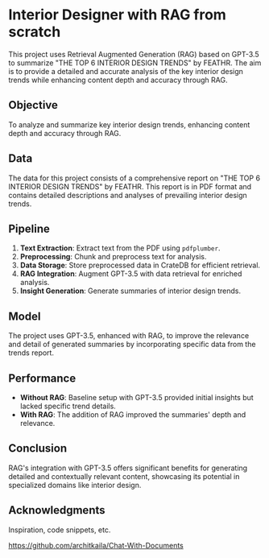# Interior Designer with RAG from scratch

This project uses Retrieval Augmented Generation (RAG) based on GPT-3.5 to summarize "THE TOP 6 INTERIOR DESIGN TRENDS" by FEATHR. The aim is to provide a detailed and accurate analysis of the key interior design trends while enhancing content depth and accuracy through RAG.

## Objective

To analyze and summarize key interior design trends, enhancing content depth and accuracy through RAG.

## Data

The data for this project consists of a comprehensive report on "THE TOP 6 INTERIOR DESIGN TRENDS" by FEATHR. This report is in PDF format and contains detailed descriptions and analyses of prevailing interior design trends.

## Pipeline

1. **Text Extraction**: Extract text from the PDF using `pdfplumber`.
2. **Preprocessing**: Chunk and preprocess text for analysis.
3. **Data Storage**: Store preprocessed data in CrateDB for efficient retrieval.
4. **RAG Integration**: Augment GPT-3.5 with data retrieval for enriched analysis.
5. **Insight Generation**: Generate summaries of interior design trends.

## Model

The project uses GPT-3.5, enhanced with RAG, to improve the relevance and detail of generated summaries by incorporating specific data from the trends report.

## Performance

- **Without RAG**: Baseline setup with GPT-3.5 provided initial insights but lacked specific trend details.
- **With RAG**: The addition of RAG improved the summaries' depth and relevance.

## Conclusion

RAG's integration with GPT-3.5 offers significant benefits for generating detailed and contextually relevant content, showcasing its potential in specialized domains like interior design.

## Acknowledgments

Inspiration, code snippets, etc.

https://github.com/architkaila/Chat-With-Documents
